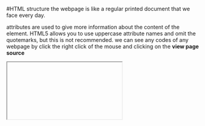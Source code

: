 #HTML structure 
the webpage is like a regular printed document that we face every day.


attributes are used to give more information about the content of the element.
HTML5 allows you to use uppercase attribute names and omit the quotemarks, but this is not recommended.
we can see any codes of any webpage by click the right click of the mouse and clicking on the __view page source__
<iframe> is like a window in your webpage . it allows you to look into another page with the width and the height that you choose.
The <div> and <span> elements allow you to group
block-level and inline elements together.
<meta> gives information about the webpage.
  ##Escape charectars there are some charecters
  that are used in and reserved by HTML code. (For example, the
left and right angled brackets.) and to make them visable for the user we have to use some symbols. for example &#60 is used to show the left angled bracket.
 DOCTYPES tell browsers which version of HTML you
are using. 
  The <header> and <footer>
elements can be used for:
● The main header or footer
that appears at the top or
bottom of every page on the
site.
● A header or footer for an
individual <article> or
<section> within the page
  The <nav> element is used to
contain the major navigational
blocks on the site such as the primary site navigation
  
  The article element acts as
a container for any section of a
page that could stand alone and
potentially be syndicated.
the aside element has two purposes that are depending on whether it is in the article elemnt or not .
if t is inside the article element it contain information about the article but not essential such as a grossery about the the article.
if it is outside the article it acts as a container for a content that is related to the whole site.
The section element groups
related content together, and
typically each section would
have its own heading.
the figure element t can be used
to contain any content that is
referenced from the main flow of
an article
 such as : ● Images
● Videos
● Graphs
● Diagrams
● Code samples
● Text that supports the main
body of an article
The new elements provide clearer code (compared
with using multiple <div> elements).
 it reduces the use of div element
  Older browsers that do not understand HTML5
elements need to be told which elements are
block-level elements.
  To make HTML5 elements work in Internet Explorer 8
(and older versions of IE), extra JavaScript is needed,
which is available free from Google.
  A wireframe is a simple sketch of the key
information that needs to go on each page of a
site. It shows the hierarchy of the information
and how much space it might require
  Good navigation tends to follow these principles : Concise,Clear,selective,Context, Interactive and Consistent.
   It's important to understand who your target audience
is, why they would come to your site, what information
they want to find and when they are likely to return.
  Site maps allow you to plan the structure of a site.
Visual hierarchy helps
visitors understand what you are trying to tell them
  JAVASCRIPT allows you to make webpages more interactive.
  You can use JavaScript to add
elements, attributes, and text to the
page, or remove them
  PROGRAM RULES
You can specify a set of steps for
the browser to follow (like a recipe),
which allows it to access or change the
content of a page. 
  
REACT TO EVENTS
You can specify that a script should run
when a specific event has occurred.

EXAMPLES OF JAVASCRIPT
IN THE BROWSER 
:
1.SLIDESHOWS  2.FORMS 3.RELOAD PART OF PAGE 4.FILTERING DATA 
A script is a series of instructions that a
computer can follow to achieve a goal. 
To write a script, you need to first
state your goal and then list the
tasks that need to be completed in
order to achieve it. 


